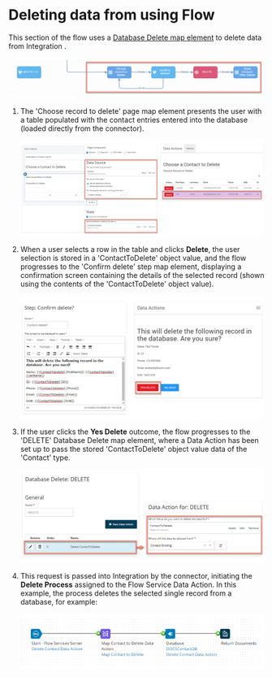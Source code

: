 # Deleting data from using Flow

<head>
  <meta name="guidename" content="Flow"/>
  <meta name="context" content="GUID-d3baf6e2-e355-4fff-a323-0582815c481f"/>
</head>


This section of the flow uses a [Database Delete map element](c-flo-ME_Delete_3488f656-867a-426f-911a-54b620716d0d.md) to delete data from Integration .

![Example flow](../Images/img-flo_Integration_DA_tut_flowdel_f1aa98ce-a511-457a-9122-51d641b889bf.png)

1.  The 'Choose record to delete' page map element presents the user with a table populated with the contact entries entered into the database (loaded directly from the connector).

    ![Delete selection](../Images/img-flo_Integration_DA_tut_flowdelme_1621ada3-09f5-42ee-a329-eea3e80734cc.png)

2. When a user selects a row in the table and clicks **Delete**, the user selection is stored in a 'ContactToDelete' object value, and the flow progresses to the 'Confirm delete' step map element, displaying a confirmation screen containing the details of the selected record (shown using the contents of the 'ContactToDelete' object value).

    ![Delete confirmation](../Images/img-flo_Integration_DA_tut_flowdelcon_af97589b-d7f6-4331-9617-5e8f2c981b62.png)

3.  If the user clicks the **Yes Delete** outcome, the flow progresses to the 'DELETE' Database Delete map element, where a Data Action has been set up to pass the stored 'ContactToDelete' object value data of the 'Contact' type.

    ![Deleting data](../Images/img-flo_Integration_DA_tut_flowdelmeval_2f426d71-c0b0-4614-8df2-44c87f984166.png)

4.  This request is passed into Integration by the connector, initiating the **Delete Process** assigned to the Flow Service Data Action. In this example, the process deletes the selected single record from a database, for example:

    ![Delete Process](../Images/img-flo_Integration_DA_DP_5785a0b8-61d6-4d1d-8289-415ef27406c1.png)